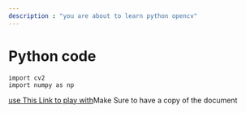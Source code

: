 ```yaml
---
description : "you are about to learn python opencv"
---
```

# Python code
```
import cv2
import numpy as np

```
[use This Link to play with](https://colab.research.google.com/drive/1FhjIQAL-EoS2eq23GpPhGZ2zAGaic8_o?usp=sharing)Make Sure to have a copy of the document
